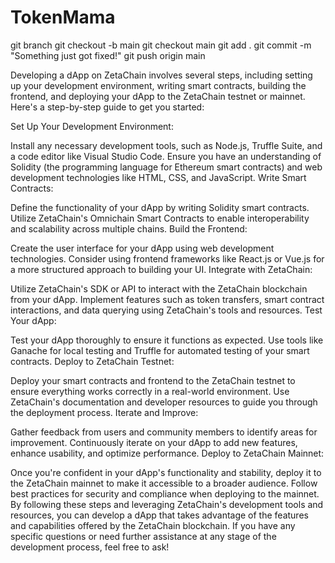 # TokenMama

git branch
git checkout -b main
git checkout main
git add .
git commit -m "Something just got fixed!"
git push origin main

Developing a dApp on ZetaChain involves several steps, including setting up your development environment, writing smart contracts, building the frontend, and deploying your dApp to the ZetaChain testnet or mainnet. Here's a step-by-step guide to get you started:

Set Up Your Development Environment:

Install any necessary development tools, such as Node.js, Truffle Suite, and a code editor like Visual Studio Code.
Ensure you have an understanding of Solidity (the programming language for Ethereum smart contracts) and web development technologies like HTML, CSS, and JavaScript.
Write Smart Contracts:

Define the functionality of your dApp by writing Solidity smart contracts.
Utilize ZetaChain's Omnichain Smart Contracts to enable interoperability and scalability across multiple chains.
Build the Frontend:

Create the user interface for your dApp using web development technologies.
Consider using frontend frameworks like React.js or Vue.js for a more structured approach to building your UI.
Integrate with ZetaChain:

Utilize ZetaChain's SDK or API to interact with the ZetaChain blockchain from your dApp.
Implement features such as token transfers, smart contract interactions, and data querying using ZetaChain's tools and resources.
Test Your dApp:

Test your dApp thoroughly to ensure it functions as expected.
Use tools like Ganache for local testing and Truffle for automated testing of your smart contracts.
Deploy to ZetaChain Testnet:

Deploy your smart contracts and frontend to the ZetaChain testnet to ensure everything works correctly in a real-world environment.
Use ZetaChain's documentation and developer resources to guide you through the deployment process.
Iterate and Improve:

Gather feedback from users and community members to identify areas for improvement.
Continuously iterate on your dApp to add new features, enhance usability, and optimize performance.
Deploy to ZetaChain Mainnet:

Once you're confident in your dApp's functionality and stability, deploy it to the ZetaChain mainnet to make it accessible to a broader audience.
Follow best practices for security and compliance when deploying to the mainnet.
By following these steps and leveraging ZetaChain's development tools and resources, you can develop a dApp that takes advantage of the features and capabilities offered by the ZetaChain blockchain. If you have any specific questions or need further assistance at any stage of the development process, feel free to ask!
